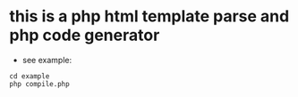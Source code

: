 # this is a php html template parse and php code generator

* see example:
````
cd example
php compile.php
````


